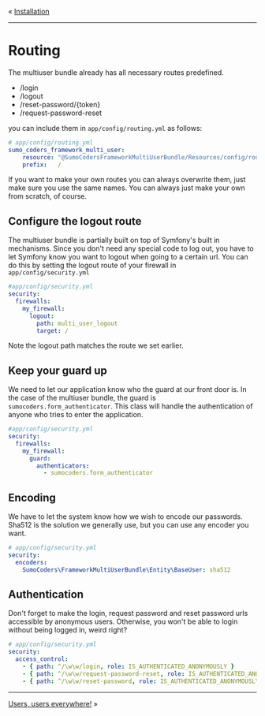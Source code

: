« [Installation](installation.md)
***
# Routing
The multiuser bundle already has all necessary routes predefined.

- /login
- /logout
- /reset-password/{token}
- /request-password-reset

you can include them in `app/config/routing.yml` as follows:

```yaml
# app/config/routing.yml
sumo_coders_framework_multi_user:
    resource: "@SumoCodersFrameworkMultiUserBundle/Resources/config/routing.yml"
    prefix:   /
```

If you want to make your own routes you can always overwrite them, just make sure you use the same names. You can always just make your own from scratch, of course.

## Configure the logout route

The multiuser bundle is partially built on top of Symfony's built in mechanisms. Since you don't need any special code to log out, you have to let Symfony know you want to logout when going to a certain url. You can do this by setting the logout route of your firewall in `app/config/security.yml`

```yaml
#app/config/security.yml
security:
  firewalls:
    my_firewall:
      logout:
        path: multi_user_logout
        target: /
```

Note the logout path matches the route we set earlier.

## Keep your guard up
We need to let our application know who the guard at our front door is. In the case of the multiuser bundle, the guard is `sumocoders.form_authenticator`. This class will handle the authentication of anyone who tries to enter the application.

```yaml
#app/config/security.yml
security:
  firewalls:
    my_firewall:
      guard:
        authenticators:
          - sumocoders.form_authenticator
```
## Encoding
We have to let the system know how we wish to encode our passwords. Sha512 is the solution we generally use, but you can use any encoder you want.

```yaml
# app/config/security.yml
security:
  encoders:
    SumoCoders\FrameworkMultiUserBundle\Entity\BaseUser: sha512
```

## Authentication
Don't forget to make the login, request password and reset password urls accessible by anonymous users. Otherwise, you won't be able to login without being logged in, weird right?

```yaml
# app/config/security.yml
security:
  access_control:
    - { path: ^/\w\w/login, role: IS_AUTHENTICATED_ANONYMOUSLY }
    - { path: ^/\w\w/request-password-reset, role: IS_AUTHENTICATED_ANONYMOUSLY }
    - { path: ^/\w\w/reset-password, role: IS_AUTHENTICATED_ANONYMOUSLY }
```
***
[Users, users everywhere!](users_entity.md) »
